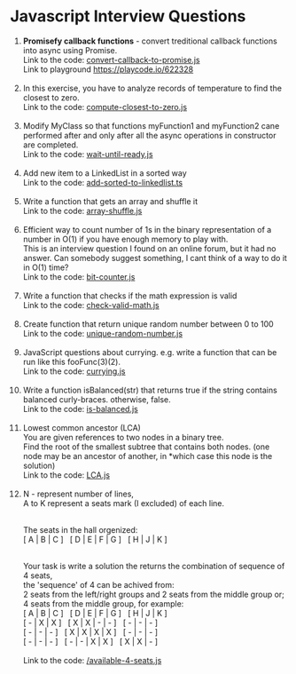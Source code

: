 # Javascript Interview Questions
<ol>
  
  <li>
    <b>Promisefy callback functions</b> - convert treditional callback functions into async using Promise.<br />
    Link to the code: <a href="https://github.com/shlomisderot/javascript-interview-questions/blob/master/convert-callback-to-promise.js">convert-callback-to-promise.js</a><br />
    Link to playground <a href="https://playcode.io/622328" target="_blank">https://playcode.io/622328</a>
    <br /><br />
  </li>
  
  <li>
    In this exercise, you have to analyze records of temperature to find the closest to zero.<br />
    Link to the code: <a href="https://github.com/shlomisderot/javascript-interview-questions/blob/master/compute-closest-to-zero.js">compute-closest-to-zero.js</a>
    <br /><br />
  </li>
  
  <li>
    Modify MyClass so that functions myFunction1 and myFunction2 cane performed after and only after all the async operations in constructor are completed.<br />
    Link to the code: <a href="https://github.com/shlomisderot/javascript-interview-questions/blob/master/wait-until-ready.js">wait-until-ready.js</a>
    <br /><br />
  </li>
  
  <li>
    Add new item to a LinkedList in a sorted way<br />
    Link to the code: <a href="https://github.com/shlomisderot/javascript-interview-questions/blob/master/add-sorted-to-linkedlist.ts">add-sorted-to-linkedlist.ts</a>
    <br /><br />
  </li>
  
  <li>
    Write a function that gets an array and shuffle it<br />
    Link to the code: <a href="https://github.com/shlomisderot/javascript-interview-questions/blob/master/array-shuffle.js">array-shuffle.js</a>
    <br /><br />
  </li>
  
  <li>
    Efficient way to count number of 1s in the binary representation of a number in O(1) if you have enough memory to play with. <br />
    This is an interview question I found on an online forum, but it had no answer. Can somebody suggest something, I cant think of a way to do it in O(1) time?<br />
    Link to the code: <a href="https://github.com/shlomisderot/javascript-interview-questions/blob/master/bit-counter.js">bit-counter.js</a>
    <br /><br />
  </li>
  
  <li>
    Write a function that checks if the math expression is valid<br />
    Link to the code: <a href="https://github.com/shlomisderot/javascript-interview-questions/blob/master/check-valid-math.js">check-valid-math.js</a>
    <br /><br />
  </li>
  
  <li>
    Create function that return unique random number between 0 to 100<br />
    Link to the code: <a href="https://github.com/shlomisderot/javascript-interview-questions/blob/master/unique-random-number.js">unique-random-number.js</a>
    <br /><br />
  </li>
  
  <li>
    JavaScript questions about currying. e.g. write a function that can be run like this fooFunc(3)(2).<br />
    Link to the code: <a href="https://github.com/shlomisderot/javascript-interview-questions/blob/master/currying.js">currying.js</a>
    <br /><br />
  </li>

  <li>
    Write a function isBalanced(str) that returns true if the string contains balanced curly-braces. otherwise, false.<br />
    Link to the code: <a href="https://github.com/shlomisderot/javascript-interview-questions/blob/master/is-balanced.js">is-balanced.js</a>
    <br /><br />
  </li>

  <li>
    Lowest common ancestor (LCA)<br />
    You are given references to two nodes in a binary tree.<br />
    Find the root of the smallest subtree that contains both nodes. (one node may be an ancestor of another, in *which case this node is the solution)<br />
    Link to the code: <a href="https://github.com/shlomisderot/javascript-interview-questions/blob/master/LCA.js">LCA.js</a>
    <br /><br />
  </li>

<li>
  N - represent number of lines,<br />
  A to K represent a seats mark (I excluded) of each line.<br /><br />

  The seats in the hall orgenized:<br />
  [ A | B | C ]&nbsp;&nbsp;&nbsp;[  D | E | F | G ]&nbsp;&nbsp;&nbsp;[  H | J | K ]<br /><br />


  Your task is write a solution the returns the combination of sequence of 4 seats,<br />
    the 'sequence' of 4 can be achived from:<br />
      2 seats from the left/right groups and 2 seats from the middle group or;<br />
      4 seats from the middle group, for example:<br />
      [ A | B | C ]&nbsp;&nbsp;&nbsp;[ D | E | F | G ]&nbsp;&nbsp;&nbsp;[ H | J | K ]<br />
      [ - | X | X ]&nbsp;&nbsp;&nbsp;[ X | X | - | - ]&nbsp;&nbsp;&nbsp;[ - | - | - ]<br />
      [ - | - | - ]&nbsp;&nbsp;&nbsp;[ X | X | X | X ]&nbsp;&nbsp;&nbsp;[ - | - | - ]<br />
      [ - | - | - ]&nbsp;&nbsp;&nbsp;[ - | - | X | X ]&nbsp;&nbsp;&nbsp;[ X | X | - ]<br /><br />
    Link to the code: <a href="https://github.com/shlomisderot/javascript-interview-questions/blob/master//available-4-seats.js">/available-4-seats.js</a>
    <br /><br />
</li>
  
</ol>







